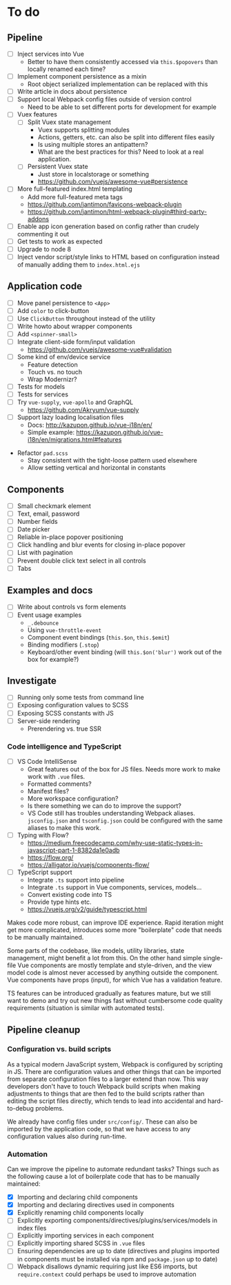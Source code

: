 
# To do

## Pipeline

- [ ] Inject services into Vue
	- Better to have them consistently accessed via `this.$popovers` than locally renamed each time?
- [ ] Implement component persistence as a mixin
	- Root object serialized implementation can be replaced with this
- [ ] Write article in docs about persistence
- [ ] Support local Webpack config files outside of version control
	- Need to be able to set different ports for development for example
- [ ] Vuex features
	- [ ] Split Vuex state management
		- Vuex supports splitting modules
		- Actions, getters, etc. can also be split into different files easily
		- Is using multiple stores an antipattern?
		- What are the best practices for this? Need to look at a real application.
	- [ ] Persistent Vuex  state
		- Just store in localstorage or something
		- https://github.com/vuejs/awesome-vue#persistence
- [ ] More full-featured index.html templating
	- Add more full-featured meta tags
	- https://github.com/jantimon/favicons-webpack-plugin
	- https://github.com/jantimon/html-webpack-plugin#third-party-addons
- [ ] Enable app icon generation based on config rather than crudely commenting it out
- [ ] Get tests to work as expected
- [ ] Upgrade to node 8
- [ ] Inject vendor script/style links to HTML based on configuration instead of manually adding them to `index.html.ejs`

## Application code

- [ ] Move panel persistence to `<App>`
- [ ] Add `color` to click-button
- [ ] Use `ClickButton` throughout instead of the utility
- [ ] Write howto about wrapper components
- [ ] Add `<spinner-small>`
- [ ] Integrate client-side form/input validation
	- https://github.com/vuejs/awesome-vue#validation
- [ ] Some kind of env/device service
	- Feature detection
	- Touch vs. no touch
	- Wrap Modernizr?
- [ ] Tests for models
- [ ] Tests for services
- [ ] Try `vue-supply`, `vue-apollo` and GraphQL
	- https://github.com/Akryum/vue-supply
- [ ] Support lazy loading localisation files
	- Docs: http://kazupon.github.io/vue-i18n/en/
	- Simple example: https://kazupon.github.io/vue-i18n/en/migrations.html#features
- Refactor `pad.scss`
	- Stay consistent with the tight-loose pattern used elsewhere
	- Allow setting vertical and horizontal in constants

## Components

- [ ] Small checkmark element
- [ ] Text, email, password
- [ ] Number fields
- [ ] Date picker
- [ ] Reliable in-place popover positioning
- [ ] Click handling and blur events for closing in-place popover
- [ ] List with pagination
- [ ] Prevent double click text select in all controls
- [ ] Tabs

## Examples and docs

- [ ] Write about controls vs form elements
- [ ] Event usage examples
	- `_.debounce`
	- Using `vue-throttle-event`
	- Component event bindings (`this.$on`, `this.$emit`)
	- Binding modifiers (`.stop`)
	- Keyboard/other event binding (will `this.$on('blur')` work out of the box for example?)

## Investigate

- [ ] Running only some tests from command line
- [ ] Exposing configuration values to SCSS
- [ ] Exposing SCSS constants with JS
- [ ] Server-side rendering
	- Prerendering vs. true SSR

### Code intelligence and TypeScript

- [ ] VS Code IntelliSense
	- Great features out of the box for JS files. Needs more work to make work with `.vue` files.
	- Formatted comments?
	- Manifest files?
	- More workspace configuration?
	- Is there something we can do to improve the support?
	- VS Code still has troubles understanding Webpack aliases. `jsconfig.json` and `tsconfig.json` could be configured with the same aliases to make this work.
- [ ] Typing with Flow?
	- https://medium.freecodecamp.com/why-use-static-types-in-javascript-part-1-8382da1e0adb
	- https://flow.org/
	- https://alligator.io/vuejs/components-flow/
- [ ] TypeScript support
	- Integrate `.ts` support into pipeline
	- Integrate `.ts` support in Vue components, services, models...
	- Convert existing code into TS
	- Provide type hints etc.
	- https://vuejs.org/v2/guide/typescript.html

Makes code more robust, can improve IDE experience. Rapid iteration might get more complicated, introduces some more "boilerplate" code that needs to be manually maintained.

Some parts of the codebase, like models, utility libraries, state management, might benefit a lot from this. On the other hand simple single-file Vue components are mostly template and style-driven, and the view model code is almost never accessed by anything outside the component. Vue components have props (input), for which Vue has a validation feature.

TS features can be introduced gradually as features mature, but we still want to demo and try out new things fast without cumbersome code quality requirements (situation is similar with automated tests).

## Pipeline cleanup

### Configuration vs. build scripts

As a typical modern JavaScript system, Webpack is configured by scripting in JS. There are configuration values and other things that can be imported from separate configuration files to a larger extend than now. This way developers don't have to touch Webpack build scripts when making adjustments to things that are then fed to the build scripts rather than editing the script files directly, which tends to lead into accidental and hard-to-debug problems.

We already have config files under `src/config/`. These can also be imported by the application code, so that we have access to any configuration values also during run-time.

### Automation

Can we improve the pipeline to automate redundant tasks? Things such as the following cause a lot of boilerplate code that has to be manually maintained:

- [x] Importing and declaring child components
- [x] Importing and declaring directives used in components
- [x] Explicitly renaming child components locally
- [ ] Explicitly exporting components/directives/plugins/services/models in index files
- [ ] Explicitly importing services in each component
- [ ] Explicitly importing shared SCSS in `.vue` files
- [ ] Ensuring dependencies are up to date (directives and plugins imported in components must be installed via npm and `package.json` up to date)
- [ ] Webpack disallows dynamic requiring just like ES6 imports, but `require.context` could perhaps be used to improve automation
